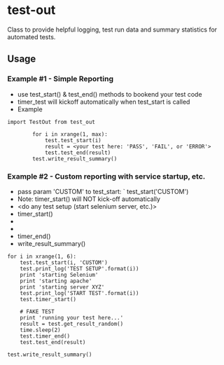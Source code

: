test-out
========

Class to provide helpful logging, test run data and summary statistics for automated tests.


## Usage

### Example \#1 - Simple Reporting 
* use test_start() & test_end() methods to bookend your test code
* timer_test will kickoff automatically when test_start is called
* Example
```
import TestOut from test_out

        for i in xrange(1, max):
            test.test_start(i)
            result = <your test here: 'PASS', 'FAIL', or 'ERROR'>
            test.test_end(result)
        test.write_result_summary()
```

### Example \#2 - Custom reporting with service startup, etc. 
* pass param 'CUSTOM' to test_start: ` test_start('CUSTOM')
* Note: timer_start() will NOT kick-off automatically
* <do any test setup (start selenium server, etc.)>
* timer_start()
* <start your test>
* <end your test>
* timer_end()
* write_result_summary()
```
for i in xrange(1, 6):
    test.test_start(i, 'CUSTOM')
    test.print_log('TEST SETUP'.format(i))
    print 'starting Selenium'
    print 'starting apache'
    print 'starting server XYZ'
    test.print_log('START TEST'.format(i))
    test.timer_start()

    # FAKE TEST
    print 'running your test here...'
    result = test.get_result_random()
    time.sleep(2)
    test.timer_end()
    test.test_end(result)

test.write_result_summary()
```
